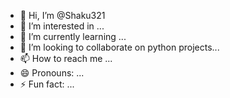 - 👋 Hi, I’m @Shaku321
- 👀 I’m interested in ...
- 🌱 I’m currently learning ...
- 💞️ I’m looking to collaborate on python projects...
- 📫 How to reach me ...
- 😄 Pronouns: ...
- ⚡ Fun fact: ...

<!---
Shaku321/Shaku321 is a ✨ special ✨ repository because its `README.md` (this file) appears on your GitHub profile.
You can click the Preview link to take a look at your changes.
--->
